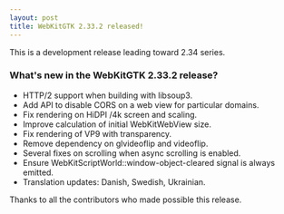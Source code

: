 ```yaml
---
layout: post
title: WebKitGTK 2.33.2 released!
---
```


This is a development release leading toward 2.34 series.

### What's new in the WebKitGTK 2.33.2 release?

 - HTTP/2 support when building with libsoup3.
 - Add API to disable CORS on a web view for particular domains.
 - Fix rendering on HiDPI /4k screen and scaling.
 - Improve calculation of initial WebKitWebView size.
 - Fix rendering of VP9 with transparency.
 - Remove dependency on glvideoflip and videoflip.
 - Several fixes on scrolling when async scrolling is enabled.
 - Ensure WebKitScriptWorld::window-object-cleared signal is always emitted.
 - Translation updates: Danish, Swedish, Ukrainian.

Thanks to all the contributors who made possible this release.
